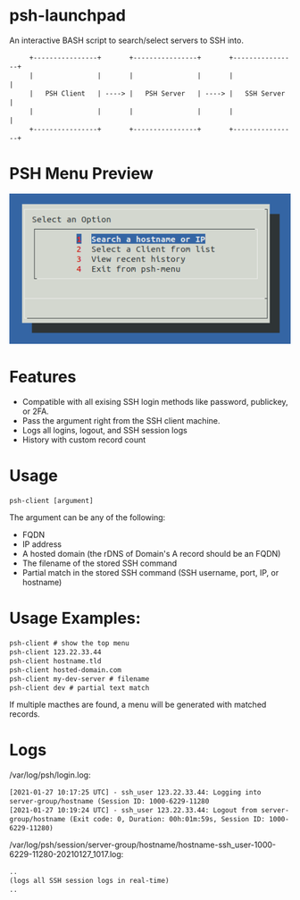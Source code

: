# psh-launchpad
An interactive BASH script to search/select servers to SSH into.

```
     +----------------+       +----------------+       +----------------+
     |                |       |                |       |                |
     |   PSH Client   | ----> |   PSH Server   | ----> |   SSH Server   |
     |                |       |                |       |                |
     +----------------+       +----------------+       +----------------+
```

# PSH Menu Preview
![PSH Menu Preview](https://raw.githubusercontent.com/seffparker/psh-launchpad/master/psh-menu-screen-1.png "PSH Menu Preview")

# Features
- Compatible with all exising SSH login methods like password, publickey, or 2FA.
- Pass the argument right from the SSH client machine.
- Logs all logins, logout, and SSH session logs
- History with custom record count

# Usage
```
psh-client [argument]
```
The argument can be any of the following:
 - FQDN
 - IP address
 - A hosted domain (the rDNS of Domain's A record should be an FQDN)
 - The filename of the stored SSH command
 - Partial match in the stored SSH command (SSH username, port, IP, or hostname)

# Usage Examples:
```
psh-client # show the top menu
psh-client 123.22.33.44
psh-client hostname.tld
psh-client hosted-domain.com
psh-client my-dev-server # filename
psh-client dev # partial text match
```
If multiple macthes are found, a menu will be generated with matched records.

# Logs
/var/log/psh/login.log:
```
[2021-01-27 10:17:25 UTC] - ssh_user 123.22.33.44: Logging into server-group/hostname (Session ID: 1000-6229-11280
[2021-01-27 10:19:24 UTC] - ssh_user 123.22.33.44: Logout from server-group/hostname (Exit code: 0, Duration: 00h:01m:59s, Session ID: 1000-6229-11280)
```
/var/log/psh/session/server-group/hostname/hostname-ssh_user-1000-6229-11280-20210127_1017.log:
```
..
(logs all SSH session logs in real-time)
..
```
